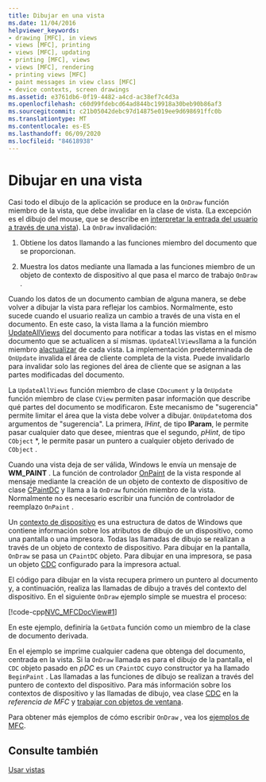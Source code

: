```yaml
---
title: Dibujar en una vista
ms.date: 11/04/2016
helpviewer_keywords:
- drawing [MFC], in views
- views [MFC], printing
- views [MFC], updating
- printing [MFC], views
- views [MFC], rendering
- printing views [MFC]
- paint messages in view class [MFC]
- device contexts, screen drawings
ms.assetid: e3761db6-0f19-4482-a4cd-ac38ef7c4d3a
ms.openlocfilehash: c60d99fdebcd64ad844bc19918a30beb90b86af3
ms.sourcegitcommit: c21b05042debc97d14875e019ee9d698691ffc0b
ms.translationtype: MT
ms.contentlocale: es-ES
ms.lasthandoff: 06/09/2020
ms.locfileid: "84618938"
---
```

# <a name="drawing-in-a-view"></a>Dibujar en una vista

Casi todo el dibujo de la aplicación se produce en la `OnDraw` función miembro de la vista, que debe invalidar en la clase de vista. (La excepción es el dibujo del mouse, que se describe en [interpretar la entrada del usuario a través de una vista](interpreting-user-input-through-a-view.md)). La `OnDraw` invalidación:

1. Obtiene los datos llamando a las funciones miembro del documento que se proporcionan.

1. Muestra los datos mediante una llamada a las funciones miembro de un objeto de contexto de dispositivo al que pasa el marco de trabajo `OnDraw` .

Cuando los datos de un documento cambian de alguna manera, se debe volver a dibujar la vista para reflejar los cambios. Normalmente, esto sucede cuando el usuario realiza un cambio a través de una vista en el documento. En este caso, la vista llama a la función miembro [UpdateAllViews](reference/cdocument-class.md#updateallviews) del documento para notificar a todas las vistas en el mismo documento que se actualicen a sí mismas. `UpdateAllViews`llama a la función miembro [alactualizar](reference/cview-class.md#onupdate) de cada vista. La implementación predeterminada de `OnUpdate` invalida el área de cliente completa de la vista. Puede invalidarlo para invalidar solo las regiones del área de cliente que se asignan a las partes modificadas del documento.

La `UpdateAllViews` función miembro de clase `CDocument` y la `OnUpdate` función miembro de clase `CView` permiten pasar información que describe qué partes del documento se modificaron. Este mecanismo de "sugerencia" permite limitar el área que la vista debe volver a dibujar. `OnUpdate`toma dos argumentos de "sugerencia". La primera, *lHint*, de tipo **lParam**, le permite pasar cualquier dato que desee, mientras que el segundo, *pHint*, de tipo `CObject` *, le permite pasar un puntero a cualquier objeto derivado de `CObject` .

Cuando una vista deja de ser válida, Windows le envía un mensaje de **WM_PAINT** . La función de controlador [OnPaint](reference/cwnd-class.md#onpaint) de la vista responde al mensaje mediante la creación de un objeto de contexto de dispositivo de clase [CPaintDC](reference/cpaintdc-class.md) y llama a la `OnDraw` función miembro de la vista. Normalmente no es necesario escribir una función de controlador de reemplazo `OnPaint` .

Un [contexto de dispositivo](device-contexts.md) es una estructura de datos de Windows que contiene información sobre los atributos de dibujo de un dispositivo, como una pantalla o una impresora. Todas las llamadas de dibujo se realizan a través de un objeto de contexto de dispositivo. Para dibujar en la pantalla, `OnDraw` se pasa un `CPaintDC` objeto. Para dibujar en una impresora, se pasa un objeto [CDC](reference/cdc-class.md) configurado para la impresora actual.

El código para dibujar en la vista recupera primero un puntero al documento y, a continuación, realiza las llamadas de dibujo a través del contexto del dispositivo. En el siguiente `OnDraw` ejemplo simple se muestra el proceso:

[!code-cpp[NVC_MFCDocView#1](codesnippet/cpp/drawing-in-a-view_1.cpp)]

En este ejemplo, definiría la `GetData` función como un miembro de la clase de documento derivada.

En el ejemplo se imprime cualquier cadena que obtenga del documento, centrada en la vista. Si la `OnDraw` llamada es para el dibujo de la pantalla, el `CDC` objeto pasado en *pDC* es un `CPaintDC` cuyo constructor ya ha llamado `BeginPaint` . Las llamadas a las funciones de dibujo se realizan a través del puntero de contexto del dispositivo. Para más información sobre los contextos de dispositivo y las llamadas de dibujo, vea clase [CDC](reference/cdc-class.md) en la *referencia de MFC* y [trabajar con objetos de ventana](working-with-window-objects.md).

Para obtener más ejemplos de cómo escribir `OnDraw` , vea los [ejemplos de MFC](../overview/visual-cpp-samples.md#mfc-samples).

## <a name="see-also"></a>Consulte también

[Usar vistas](using-views.md)
